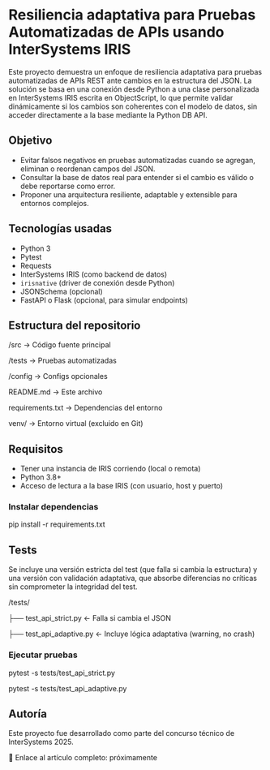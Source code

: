 # Resiliencia adaptativa para Pruebas Automatizadas de APIs usando InterSystems IRIS

Este proyecto demuestra un enfoque de resiliencia adaptativa para pruebas automatizadas de APIs REST ante cambios en la estructura del JSON. La solución se basa en una conexión desde Python a una clase personalizada en InterSystems IRIS escrita en ObjectScript, lo que permite validar dinámicamente si los cambios son coherentes con el modelo de datos, sin acceder directamente a la base mediante la Python DB API.

## Objetivo

- Evitar falsos negativos en pruebas automatizadas cuando se agregan, eliminan o reordenan campos del JSON.
- Consultar la base de datos real para entender si el cambio es válido o debe reportarse como error.
- Proponer una arquitectura resiliente, adaptable y extensible para entornos complejos.

## Tecnologías usadas

- Python 3
- Pytest
- Requests
- InterSystems IRIS (como backend de datos)
- `irisnative` (driver de conexión desde Python)
- JSONSchema (opcional)
- FastAPI o Flask (opcional, para simular endpoints)

## Estructura del repositorio

/src                → Código fuente principal

/tests              → Pruebas automatizadas

/config             → Configs opcionales 

README.md           → Este archivo

requirements.txt    → Dependencias del entorno

venv/               → Entorno virtual (excluido en Git)

## Requisitos

- Tener una instancia de IRIS corriendo (local o remota)
- Python 3.8+
- Acceso de lectura a la base IRIS (con usuario, host y puerto)

### Instalar dependencias

pip install -r requirements.txt

## Tests
Se incluye una versión estricta del test (que falla si cambia la estructura) y una versión con validación adaptativa, que absorbe diferencias no críticas sin comprometer la integridad del test.

/tests/

├── test_api_strict.py      ← Falla si cambia el JSON

├── test_api_adaptive.py    ← Incluye lógica adaptativa (warning, no crash)

### Ejecutar pruebas

pytest -s tests/test_api_strict.py

pytest -s tests/test_api_adaptive.py

## Autoría

Este proyecto fue desarrollado como parte del concurso técnico de InterSystems 2025.

🔗 Enlace al artículo completo: próximamente
